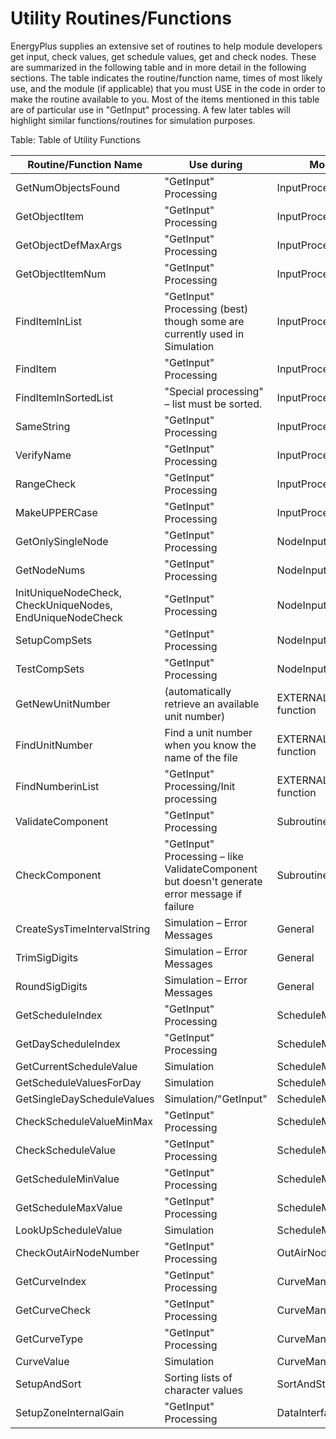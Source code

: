 # Utility Routines/Functions

EnergyPlus supplies an extensive set of routines to help module developers get input, check values, get schedule values, get and check nodes.  These are summarized in the following table and in more detail in the following sections.  The table indicates the routine/function name, times of most likely use, and the module (if applicable) that you must USE in the code in order to make the routine available to you.  Most of the items mentioned in this table are of particular use in "GetInput" processing.  A few later tables will highlight similar functions/routines for simulation purposes.

Table: Table of Utility Functions

Routine/Function Name|Use during|Module
---------------------|----------|------
GetNumObjectsFound|"GetInput" Processing|InputProcessor
GetObjectItem|"GetInput" Processing|InputProcessor
GetObjectDefMaxArgs|"GetInput" Processing|InputProcessor
GetObjectItemNum|"GetInput" Processing|InputProcessor
FindItemInList|"GetInput" Processing (best) though some are currently used in Simulation|InputProcessor
FindItem|"GetInput" Processing|InputProcessor
FindItemInSortedList|"Special processing" – list must be sorted.|InputProcessor
SameString|"GetInput" Processing|InputProcessor
VerifyName|"GetInput" Processing|InputProcessor
RangeCheck|"GetInput" Processing|InputProcessor
MakeUPPERCase|"GetInput" Processing|InputProcessor
GetOnlySingleNode|"GetInput" Processing|NodeInputManager
GetNodeNums|"GetInput" Processing|NodeInputManager
InitUniqueNodeCheck, CheckUniqueNodes, EndUniqueNodeCheck|"GetInput" Processing|NodeInputManager
SetupCompSets|"GetInput" Processing|NodeInputManager
TestCompSets|"GetInput" Processing|NodeInputManager
GetNewUnitNumber|(automatically retrieve an available unit number)|EXTERNAL integer function
FindUnitNumber|Find a unit number when you know the name of the file|EXTERNAL integer function
FindNumberinList|"GetInput" Processing/Init processing|EXTERNAL integer function
ValidateComponent|"GetInput" Processing|Subroutine CALL
CheckComponent|"GetInput" Processing – like ValidateComponent but doesn't generate error message if failure|Subroutine CALL
CreateSysTimeIntervalString|Simulation – Error Messages|General
TrimSigDigits|Simulation – Error Messages|General
RoundSigDigits|Simulation – Error Messages|General
GetScheduleIndex|"GetInput" Processing|ScheduleManager
GetDayScheduleIndex|"GetInput" Processing|ScheduleManager
GetCurrentScheduleValue|Simulation|ScheduleManager
GetScheduleValuesForDay|Simulation|ScheduleManager
GetSingleDayScheduleValues|Simulation/"GetInput"|ScheduleManager
CheckScheduleValueMinMax|"GetInput" Processing|ScheduleManager
CheckScheduleValue|"GetInput" Processing|ScheduleManager
GetScheduleMinValue|"GetInput" Processing|ScheduleManager
GetScheduleMaxValue|"GetInput" Processing|ScheduleManager
LookUpScheduleValue|Simulation|ScheduleManager
CheckOutAirNodeNumber|"GetInput" Processing|OutAirNodeManager
GetCurveIndex|"GetInput" Processing|CurveManager
GetCurveCheck|"GetInput" Processing|CurveManager
GetCurveType|"GetInput" Processing|CurveManager
CurveValue|Simulation|CurveManager
SetupAndSort|Sorting lists of character values|SortAndStringUtilities
SetupZoneInternalGain|"GetInput" Processing|DataInterfaces
